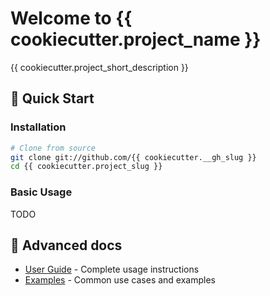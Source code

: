 # Welcome to {{ cookiecutter.project_name }}

{{ cookiecutter.project_short_description }}

## 🚀 Quick Start

### Installation

```bash
# Clone from source
git clone git://github.com/{{ cookiecutter.__gh_slug }}
cd {{ cookiecutter.project_slug }}
```

### Basic Usage

TODO

## 📖 Advanced docs

- [User Guide](user-guide.md) - Complete usage instructions
- [Examples](examples.md) - Common use cases and examples
